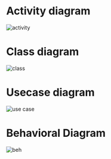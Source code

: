 # Activity diagram
![activity](https://user-images.githubusercontent.com/99154929/153711483-512c803a-7366-4b8a-b07b-74f6575bd136.png)

# Class diagram
![class](https://user-images.githubusercontent.com/99154929/153711589-dad262d5-f5e3-46b8-b826-da7a08a38df7.png)

# Usecase diagram
![use case](https://user-images.githubusercontent.com/99154929/153711415-c4e0cc59-c7b9-4877-ba68-8ae25488864b.png) 

# Behavioral Diagram
![beh](https://user-images.githubusercontent.com/99154929/153711527-782a2b4a-3659-47e1-ac14-a56b3ccd32a9.png)


